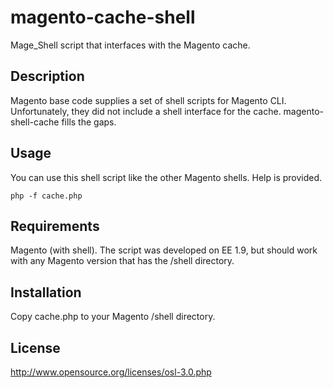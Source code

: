magento-cache-shell
===================

Mage_Shell script that interfaces with the Magento cache.


Description
-------------------

Magento base code supplies a set of shell scripts for Magento CLI. Unfortunately, they did not include a shell interface
 for the cache.  magento-shell-cache fills the gaps.


Usage
-------------------

You can use this shell script like the other Magento shells. Help is provided.

    php -f cache.php


Requirements
-------------------

Magento (with shell). The script was developed on EE 1.9, but should work with any Magento version that has the /shell
directory.


Installation
--------------------

Copy cache.php to your Magento /shell directory.


License
-------------------
http://www.opensource.org/licenses/osl-3.0.php

